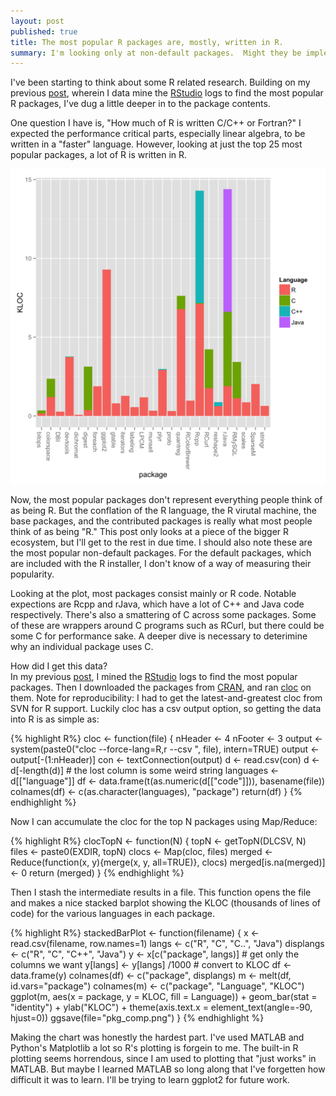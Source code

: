 ```yaml
---
layout: post
published: true
title: The most popular R packages are, mostly, written in R.
summary: I'm looking only at non-default packages.  Might they be implemented in C for performance?
---
```


I've been starting to think about some R related research.
Building on my previous [post](2014-most-popular-r-packages), wherein I data mine the [RStudio](rstudio.com) logs to find the most popular R packages, I've dug a little deeper in to the package contents.

One question I have is, "How much of R is written C/C++ or Fortran?"
I expected the performance critical parts, especially linear algebra, to be written in a "faster" language.
However, looking at just the top 25 most popular packages, a lot of R is written in R.

![package languages plot](https://raw.githubusercontent.com/scottcarr/scottcarr.github.com/master/images/pkg_comp.png)

Now, the most popular packages don't represent everything people think of as being R.
But the conflation of the R language, the R virutal machine, the base packages, and the contributed packages is really what most people think of as being "R."
This post only looks at a piece of the bigger R ecosystem, but I'll get to the rest in due time.
I should also note these are the most popular non-default packages.
For the default packages, which are included with the R installer, I don't know of a way of measuring their popularity.

Looking at the plot, most packages consist mainly or R code.
Notable expections are Rcpp and rJava, which have a lot of C++ and Java code respectively.
There's also a smattering of C across some packages.
Some of these are wrappers around C programs such as RCurl, but there could be some C for performance sake.
A deeper dive is necessary to deterimine why an individual package uses C.

How did I get this data?  
In my previous [post](2014-most-popular-r-packages), I mined the [RStudio](rstudio.com) logs to find the most popular packages.
Then I downloaded the packages from [CRAN](cran.r-project.org), and ran [cloc](http://cloc.sourceforge.net/) on them.
Note for reproducibility: I had to get the latest-and-greatest cloc from SVN for R support.
Luckily cloc has a csv output option, so getting the data into R is as simple as:

{% highlight R%}
cloc <- function(file) {
    nHeader <- 4
    nFooter <- 3
    output <- system(paste0("cloc --force-lang=R,r --csv ", file), intern=TRUE)
    output <- output[-(1:nHeader)]
    con <- textConnection(output)
    d <- read.csv(con)
    d <- d[-length(d)] # the lost column is some weird string
    languages <- d[["language"]]
    df <- data.frame(t(as.numeric(d[["code"]])), basename(file))
    colnames(df) <- c(as.character(languages), "package")
    return(df)
}
{% endhighlight %}

Now I can accumulate the cloc for the top N packages using Map/Reduce:

{% highlight R%}
clocTopN <- function(N) {
    topN <- getTopN(DLCSV, N)
    files <- paste0(EXDIR, topN)
    clocs <- Map(cloc, files)
    merged <- Reduce(function(x, y){merge(x, y, all=TRUE)}, clocs)
    merged[is.na(merged)] <- 0
    return (merged)
}
{% endhighlight %}

Then I stash the intermediate results in a file.
This function opens the file and makes a nice stacked barplot showing the KLOC (thousands of lines of code) for the various languages in each package.

{% highlight R%}
stackedBarPlot <- function(filename) {
    x <- read.csv(filename, row.names=1)
    langs <- c("R", "C", "C..", "Java")
    displangs <- c("R", "C", "C++", "Java")
    y <- x[c("package", langs)] # get only the columns we want
    y[langs] <- y[langs] /1000 # convert to KLOC
    df <- data.frame(y)
    colnames(df) <- c("package", displangs)
    m <- melt(df, id.vars="package")
    colnames(m) <- c("package", "Language", "KLOC")
    ggplot(m, aes(x = package, y = KLOC, fill = Language)) + 
      geom_bar(stat = "identity") +
      ylab("KLOC") + 
      theme(axis.text.x = element_text(angle=-90, hjust=0))
    ggsave(file="pkg_comp.png")
}
{% endhighlight %}

Making the chart was honestly the hardest part.
I've used MATLAB and Python's Matplotlib a lot so R's plotting is forgein to me.
The built-in R plotting seems horrendous, since I am used to plotting that "just works" in MATLAB.
But maybe I learned MATLAB so long along that I've forgetten how difficult it was to learn.
I'll be trying to learn ggplot2 for future work.
